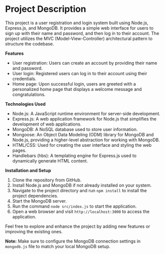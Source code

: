 # Project Description

This project is a user registration and login system built using Node.js, Express.js, and MongoDB. It provides a simple web interface for users to sign up with their name and password, and then log in to their account. The project utilizes the MVC (Model-View-Controller) architectural pattern to structure the codebase.

**Features**
- User registration: Users can create an account by providing their name and password.
- User login: Registered users can log in to their account using their credentials.
- Home page: Upon successful login, users are greeted with a personalized home page that displays a welcome message and congratulations.

**Technologies Used**
- Node.js: A JavaScript runtime environment for server-side development.
- Express.js: A web application framework for Node.js that simplifies the development of web applications.
- MongoDB: A NoSQL database used to store user information.
- Mongoose: An Object Data Modeling (ODM) library for MongoDB and Node.js, providing a higher-level abstraction for working with MongoDB.
- HTML/CSS: Used for creating the user interface and styling the web pages.
- Handlebars (hbs): A templating engine for Express.js used to dynamically generate HTML content.

**Installation and Setup**
1. Clone the repository from GitHub.
2. Install Node.js and MongoDB if not already installed on your system.
3. Navigate to the project directory and run `npm install` to install the project dependencies.
4. Start the MongoDB server.
5. Run the command `node src/index.js` to start the application.
6. Open a web browser and visit `http://localhost:3000` to access the application.

Feel free to explore and enhance the project by adding new features or improving the existing ones.

**Note:** Make sure to configure the MongoDB connection settings in `mongodb.js` file to match your local MongoDB setup.
